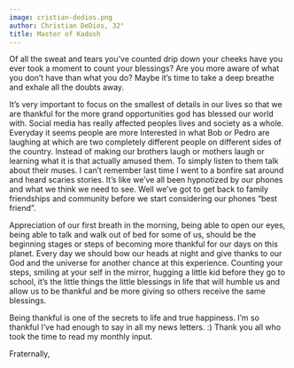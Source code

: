 ```yaml
---
image: cristian-dedios.png
author: Christian DeDios, 32°
title: Master of Kadosh
---
```


Of all the sweat and tears you’ve counted drip down your cheeks have you ever took a moment to count your blessings? Are you more aware of what you don’t have than what you do? Maybe it’s time to take a deep breathe and exhale all the doubts away. 

It’s very important to focus on the smallest of details in our lives so that we are thankful for the more grand opportunities god has blessed our world with. Social media has really affected peoples lives and society as a whole. Everyday it seems people are more Interested in what Bob or Pedro are laughing at which are two completely different people on different sides of the country. Instead of making our brothers laugh or mothers laugh or learning what it is that actually amused them. To simply listen to them talk about their muses. I can’t remember last time I went to a bonfire sat around and heard scaries stories. It’s like we’ve all been hypnotized by our phones and what we think we need to see. Well we’ve got to get back to family friendships and community before we start considering our phones “best friend”. 

Appreciation of our first breath in the morning, being able to open our eyes, being able to talk and walk out of bed for some of us, should be the beginning stages or steps of becoming more thankful for our days on this planet. Every day we should bow our heads at night and give thanks to our God and the universe for another chance at this experience. Counting your steps, smiling at your self in the mirror, hugging a little kid before they go to school, it’s the little things the little blessings in life that will humble us and allow us to be thankful and be more giving so others receive the same blessings. 

Being thankful is one of the secrets to life and true happiness. I’m so thankful I’ve had enough to say in all my news letters. :) Thank you all who took the time to read my monthly input. 


Fraternally, 